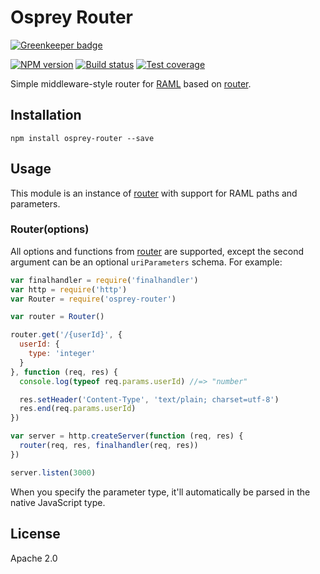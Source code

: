 # Osprey Router

[![Greenkeeper badge](https://badges.greenkeeper.io/mulesoft-labs/osprey-router.svg)](https://greenkeeper.io/)

[![NPM version][npm-image]][npm-url]
[![Build status][travis-image]][travis-url]
[![Test coverage][coveralls-image]][coveralls-url]

Simple middleware-style router for [RAML](https://github.com/raml-org/raml-spec/blob/master/versions/raml-10/raml-10.md#template-uris-and-uri-parameters) based on [router](https://github.com/pillarjs/router).

## Installation

```shell
npm install osprey-router --save
```

## Usage

This module is an instance of [router](https://github.com/pillarjs/router) with support for RAML paths and parameters.

### Router(options)

All options and functions from [router](https://github.com/pillarjs/router) are supported, except the second argument can be an optional `uriParameters` schema. For example:

```js
var finalhandler = require('finalhandler')
var http = require('http')
var Router = require('osprey-router')

var router = Router()

router.get('/{userId}', {
  userId: {
    type: 'integer'
  }
}, function (req, res) {
  console.log(typeof req.params.userId) //=> "number"

  res.setHeader('Content-Type', 'text/plain; charset=utf-8')
  res.end(req.params.userId)
})

var server = http.createServer(function (req, res) {
  router(req, res, finalhandler(req, res))
})

server.listen(3000)
```

When you specify the parameter type, it'll automatically be parsed in the native JavaScript type.

## License

Apache 2.0

[npm-image]: https://img.shields.io/npm/v/osprey-router.svg?style=flat
[npm-url]: https://npmjs.org/package/osprey-router
[travis-image]: https://img.shields.io/travis/mulesoft-labs/osprey-router.svg?style=flat
[travis-url]: https://travis-ci.org/mulesoft-labs/osprey-router
[coveralls-image]: https://img.shields.io/coveralls/mulesoft-labs/osprey-router.svg?style=flat
[coveralls-url]: https://coveralls.io/r/mulesoft-labs/osprey-router?branch=master
